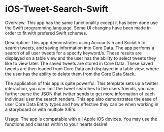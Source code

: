 # iOS-Tweet-Search-Swift

Overview: This app has the same functionality except it has been done use the Swift programming language. Some UI changins have been made in order to fit with prefered Swift schemes.

Description: This app demonstrates using Accounts.h and Social.h to search tweets, and saving information into Core Data. The app perfoms a search of all user tweets for a specify keyword/s. These results are displayed on a table view and the user has the ability to select tweets they like to view later. The saved tweets are stored in Core Data. These saved tweets are then loaded from Core Data and displayed in a table view, where the user has the ability to delete them from the Core Data Stack.

The application of this app is quite powerful. This template sets up a twitter interaction, you can limit the tweet searches to the users friends, you can further parse the JSON that twitter sends to get more information of each individual user the search renders. This app also demonstrates the ease of user Core Data Entity types and how effective they can be when working in a storyboard or with multiple XIB's.

Usage: The app is compatable with all Apple iOS devices. You may use the functions and classes within to your hearts desire!
